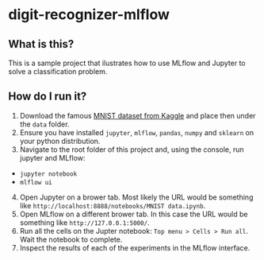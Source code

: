 # digit-recognizer-mlflow

## What is this?

This is a sample project that ilustrates how to use MLflow and Jupyter to solve a classification problem.

## How do I run it?

1. Download the famous [MNIST dataset from Kaggle](https://www.kaggle.com/c/digit-recognizer) and place then under the `data` folder.
2. Ensure you have installed `jupyter`, `mlflow`, `pandas`, `numpy` and `sklearn` on your python distribution.
3. Navigate to the root folder of this project and, using the console, run jupyter and MLflow:
  * `jupyter notebook`
  * `mlflow ui`
4. Open Jupyter on a brower tab. Most likely the URL would be something like `http://localhost:8888/notebooks/MNIST data.ipynb`.
5. Open MLflow on a different brower tab. In this case the URL would be something like `http://127.0.0.1:5000/`.
6. Run all the cells on the Jupter notebook: `Top menu > Cells > Run all`. Wait the notebook to complete.
7. Inspect the results of each of the experiments in the MLflow interface.
